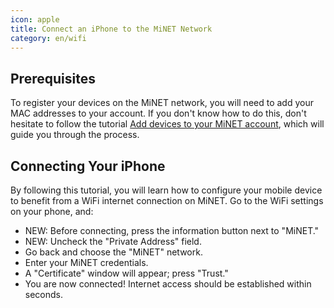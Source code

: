 ```yaml
---
icon: apple
title: Connect an iPhone to the MiNET Network
category: en/wifi
---
```


## Prerequisites

To register your devices on the MiNET network, you will need to add your MAC addresses to your account. If you don't know how to do this, don't hesitate to follow the tutorial [Add devices to your MiNET account](/en/tutoriels/ajouter-des-appareils), which will guide you through the process.

## Connecting Your iPhone

By following this tutorial, you will learn how to configure your mobile device to benefit from a WiFi internet connection on MiNET. Go to the WiFi settings on your phone, and:

- NEW: Before connecting, press the information button next to "MiNET."
- NEW: Uncheck the "Private Address" field.
- Go back and choose the "MiNET" network.
- Enter your MiNET credentials.
- A "Certificate" window will appear; press "Trust."
- You are now connected! Internet access should be established within seconds.
